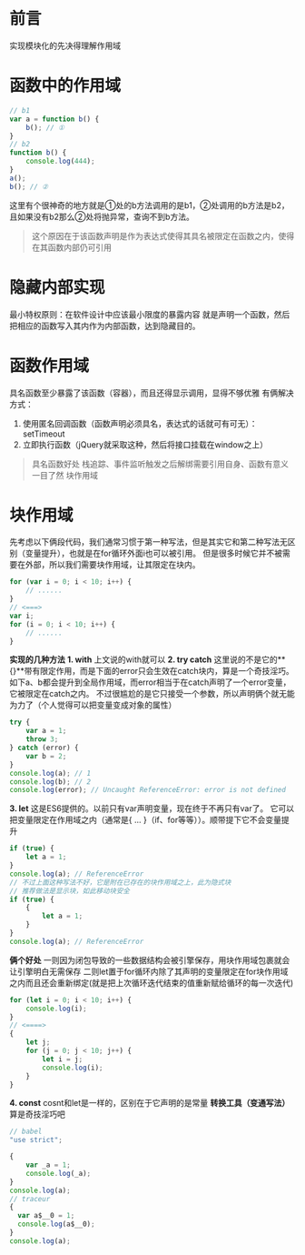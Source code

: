 # 前言
实现模块化的先决得理解作用域
# 函数中的作用域
```javascript
// b1
var a = function b() {
	b(); // ①
}
// b2
function b() {
	console.log(444);
}
a();
b(); // ②
```
这里有个很神奇的地方就是①处的b方法调用的是b1，②处调用的b方法是b2，且如果没有b2那么②处将抛异常，查询不到b方法。
> 这个原因在于该函数声明是作为表达式使得其具名被限定在函数之内，使得在其函数内部仍可引用
# 隐藏内部实现
最小特权原则：在软件设计中应该最小限度的暴露内容
就是声明一个函数，然后把相应的函数写入其内作为内部函数，达到隐藏目的。
# 函数作用域
具名函数至少暴露了该函数（容器），而且还得显示调用，显得不够优雅
有俩解决方式：
1. 使用匿名回调函数（函数声明必须具名，表达式的话就可有可无）：setTimeout
2. 立即执行函数（jQuery就采取这种，然后将接口挂载在window之上）
> 具名函数好处
栈追踪、事件监听触发之后解绑需要引用自身、函数有意义一目了然
块作用域
# 块作用域
先考虑以下俩段代码，我们通常习惯于第一种写法，但是其实它和第二种写法无区别（变量提升），也就是在for循环外面i也可以被引用。
但是很多时候它并不被需要在外部，所以我们需要块作用域，让其限定在块内。
```javascript
for (var i = 0; i < 10; i++) {
    // ......
}
// <===>
var i;
for (i = 0; i < 10; i++) {
    // ......
}
```
**实现的几种方法**
**1. with**
上文说的with就可以
**2. try catch**
这里说的不是它的**{}**带有限定作用，而是下面的error只会生效在catch块内，算是一个奇技淫巧。如下a、b都会提升到全局作用域，而error相当于在catch声明了一个error变量，它被限定在catch之内。
不过很尴尬的是它只接受一个参数，所以声明俩个就无能为力了（个人觉得可以把变量变成对象的属性）
```javascript
try {
    var a = 1;
    throw 3;
} catch (error) {
    var b = 2;
}
console.log(a); // 1
console.log(b); // 2
console.log(error); // Uncaught ReferenceError: error is not defined
```
**3. let**
这是ES6提供的。以前只有var声明变量，现在终于不再只有var了。
它可以把变量限定在作用域之内（通常是{ ... }（if、for等等））。顺带提下它不会变量提升
```javascript
if (true) {
	let a = 1;
}
console.log(a); // ReferenceError
// 不过上面这种写法不好，它是附在已存在的块作用域之上，此为隐式块
// 推荐做法是显示块，如此移动块安全
if (true) {
	{
		let a = 1;
	}
}
console.log(a); // ReferenceError
```
**俩个好处**
一则因为闭包导致的一些数据结构会被引擎保存，用块作用域包裹就会让引擎明白无需保存
二则let置于for循环内除了其声明的变量限定在for块作用域之内而且还会重新绑定(就是把上次循环迭代结束的值重新赋给循环的每一次迭代)
```javascript
for (let i = 0; i < 10; i++) {
	console.log(i);
}
// <====>
{
	let j;
	for (j = 0; j < 10; j++) {
		let i = j;
		console.log(i);
	}
}
```
**4. const**
cosnt和let是一样的，区别在于它声明的是常量
**转换工具（变通写法）**
算是奇技淫巧吧
```javascript
// babel
"use strict";

{
	var _a = 1;
	console.log(_a);
}
console.log(a);
// traceur
{
  var a$__0 = 1;
  console.log(a$__0);
}
console.log(a);
```
